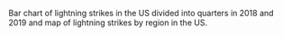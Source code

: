 Bar chart of lightning strikes in the US divided into quarters in 2018 and 2019 and map of lightning strikes by region in the US.
